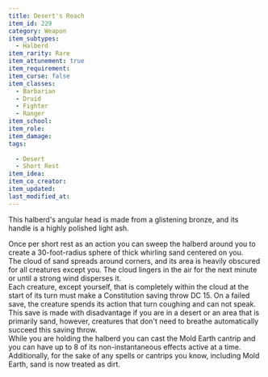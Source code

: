 ```yaml
---
title: Desert's Reach
item_id: 229
category: Weapon
item_subtypes: 
  - Halberd
item_rarity: Rare
item_attunement: true
item_requirement: 
item_curse: false
item_classes: 
  - Barbarian
  - Druid
  - Fighter
  - Ranger
item_school: 
item_role: 
item_damage: 
tags:
  
  - Desert
  - Short Rest
item_idea: 
item_co_creator: 
item_updated: 
last_modified_at: 
---
```


This halberd's angular head is made from a glistening bronze, and its handle is a highly polished light ash.

Once per short rest as an action you can sweep the halberd around you to create a 30-foot-radius sphere of thick whirling sand centered on you.  
The cloud of sand spreads around corners, and its area is heavily obscured for all creatures except you. The cloud lingers in the air for the next minute or until a strong wind disperses it.  
Each creature, except yourself, that is completely within the cloud at the start of its turn must make a Constitution saving throw DC 15. On a failed save, the creature spends its action that turn coughing and can not speak. This save is made with disadvantage if you are in a desert or an area that is primarily sand, however, creatures that don't need to breathe automatically succeed this saving throw.  
While you are holding the halberd you can cast the <magic-spell>Mold Earth</magic-spell> cantrip and you can have up to 8 of its non-instantaneous effects active at a time. Additionally, for the sake of any spells or cantrips you know, including <magic-spell>Mold Earth</magic-spell>, sand is now treated as dirt.
